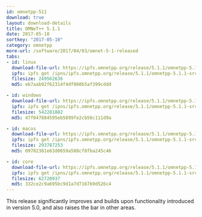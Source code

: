 ```yaml
---
id: omnetpp-511
download: true
layout: download-details
title: OMNeT++ 5.1.1
date: 2017-05-10
sortkey: "2017-05-10"
category: omnetpp
more-url: /software/2017/04/03/omnet-5-1-released
tabs:
- id: linux
  download-file-url: https://ipfs.omnetpp.org/release/5.1.1/omnetpp-5.1.1-src-linux.tgz
  ipfs: ipfs get /ipns/ipfs.omnetpp.org/release/5.1.1/omnetpp-5.1.1-src-linux.tgz
  filesize: 249562636
  md5: eb7aab92f62314f4df060b5af399cddd

- id: windows
  download-file-url: https://ipfs.omnetpp.org/release/5.1.1/omnetpp-5.1.1-src-windows.zip
  ipfs: ipfs get /ipns/ipfs.omnetpp.org/release/5.1.1/omnetpp-5.1.1-src-windows.zip
  filesize: 542281882
  md5: 47f047884595eb5899fe2cb56c111d9a

- id: macos
  download-file-url: https://ipfs.omnetpp.org/release/5.1.1/omnetpp-5.1.1-src-macosx.tgz
  ipfs: ipfs get /ipns/ipfs.omnetpp.org/release/5.1.1/omnetpp-5.1.1-src-macosx.tgz
  filesize: 293787253
  md5: 09702381e63d0659a588cf8fba245c46

- id: core
  download-file-url: https://ipfs.omnetpp.org/release/5.1.1/omnetpp-5.1.1-src-core.tgz
  ipfs: ipfs get /ipns/ipfs.omnetpp.org/release/5.1.1/omnetpp-5.1.1-src-core.tgz
  filesize: 62720937
  md5: 332ce2c9a695bc9d1a7d7167b9d526c4
---
```


This release significantly improves and builds upon functionality introduced in
version 5.0, and also raises the bar in other areas.
